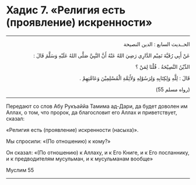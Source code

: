 
<h1 class="hadith-header">Хадис 7. «Религия есть (проявление) искренности»</h1>

<hr>

<p class="arabic-text" dir="rtl">الحــديث السابع : الدين النصيحة</p>
 
<p class="arabic-text" dir="rtl">
عَنْ أَبِي رُقَيَّةَ تَمِيْم الدَّارِي رَضِيَ اللهُ عَنْهُ أَنَّ النَّبِيَّ صَلَّى اللهُ عَلَيْهِ وَسَلَّمَ قَالَ : 
</p>

<p class="arabic-text" dir="rtl">
الدِّيْنُ النَّصِيْحَةُ .
قُلْنَا لِمَنْ ؟
</p>

<p class="arabic-text" dir="rtl">
 قَالَ : لِلَّهِ وَلِكِتَابِهِ وَلِرَسُوْلِهِ وَلأَئِمَّةِ الْمُسْلِمِيْنَ وَعَامَّتِهِمْ . 
</p>

<p class="arabic-subtext" dir="rtl">
(رواه مسلم 55)
</p>
 
<hr>


<p class="russian-text">
Передают со слов Абу Рукъаййа Тамима ад-Дари, да будет доволен им Аллах, о том, что пророк, да благословит его Аллах и приветствует, сказал:
</p>

<p class="russian-text">«Религия есть (проявление) искренности (насыха)».</p> 
<p class="russian-text">Мы спросили: «(По отношению) к кому?»</p>

<p class="russian-text">Он сказал: «(По отношению) к Аллаху, и к Его Книге, и к Его посланнику, и к предводителям мусульман, и к мусульманам вообще»</p> 

<p class="russian-subtext">Муслим 55</p>

<hr class="endline">
